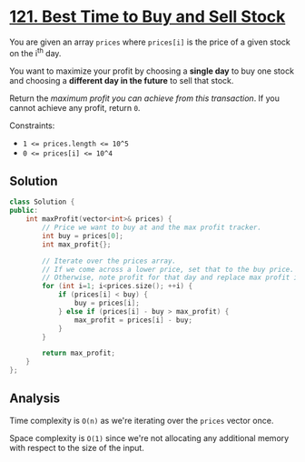 # [121. Best Time to Buy and Sell Stock](https://leetcode.com/problems/best-time-to-buy-and-sell-stock)

You are given an array `prices` where `prices[i]` is the price of a given stock
on the i<sup>th</sup> day.

You want to maximize your profit by choosing a **single day** to buy one stock
and choosing a **different day in the future** to sell that stock.

Return the *maximum profit you can achieve from this transaction*. If you cannot
achieve any profit, return `0`.

Constraints:

* `1 <= prices.length <= 10^5`
* `0 <= prices[i] <= 10^4`

## Solution

```c++
class Solution {
public:
    int maxProfit(vector<int>& prices) {
        // Price we want to buy at and the max profit tracker.
        int buy = prices[0];
        int max_profit{};

        // Iterate over the prices array.
        // If we come across a lower price, set that to the buy price.
        // Otherwise, note profit for that day and replace max profit if needed.
        for (int i=1; i<prices.size(); ++i) {
            if (prices[i] < buy) {
                buy = prices[i];
            } else if (prices[i] - buy > max_profit) {
                max_profit = prices[i] - buy;
            }
        }

        return max_profit;
    }
};
```

## Analysis

Time complexity is `O(n)` as we're iterating over the `prices` vector once.

Space complexity is `O(1)` since we're not allocating any additional memory with
respect to the size of the input.
